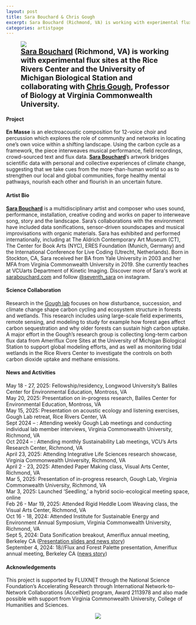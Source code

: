 ```yaml
---
layout: post
title: Sara Bouchard & Chris Gough
excerpt: Sara Bouchard (Richmond, VA) is working with experimental flux sites at the Rice Rivers Center and the University of Michigan Biological Station and collaborating with Chris Gough, Professor of Biology at Virginia Commonwealth University.
categories: artistpage
---
```


<figure class="half">
	<img src="https://fluxnetart.github.io/images/Sara_Chris.png">
	<figcaption style="font-size: 20;"><b><a href="https://www.sarabouchard.com">Sara Bouchard</a> (Richmond, VA) is working with experimental flux sites at the Rice Rivers Center and the University of Michigan Biological Station and collaborating with <a href="https://www.goughlab.com/">Chris Gough</a>, Professor of Biology at Virginia Commonwealth University.</b></figcaption>
</figure>

<h4>Project</h4>

<b>En Masse</b> is an electroacoustic composition for 12-voice choir and percussion which explores the role of community and networks in locating one’s own voice within a shifting landscape. Using the carbon cycle as a framework, the piece interweaves musical performance, field recordings, crowd-sourced text and flux data. <a href="https://www.sarabouchard.com"><b>Sara Bouchard</b></a>’s artwork bridges scientific data with personal and collective experiences of climate change, suggesting that we take cues from the more-than-human world so as to strengthen our local and global communities, forge healthy mental pathways, nourish each other and flourish in an uncertain future.


<h4>Artist Bio</h4>

<a href="https://www.sarabouchard.com"><b>Sara Bouchard</b></a> is a multidisciplinary artist and composer who uses sound, performance, installation, creative coding and works on paper to interweave song, story and the landscape. Sara’s collaborations with the environment have included data sonifications, sensor-driven soundscapes and musical improvisations with organic materials. Sara has exhibited and performed internationally, including at The Aldrich Contemporary Art Museum (CT), The Center for Book Arts (NYC), ERES Foundation (Munich, Germany) and the International Conference for Live Coding (Utrecht, Netherlands). Born in Stockton, CA, Sara received her BA from Yale University in 2003 and her MFA from Virginia Commonwealth University in 2019. She currently teaches at VCUarts Department of Kinetic Imaging. Discover more of Sara's work at <a href="https://www.sarabouchard.com">sarabouchard.com</a> and follow <a href="https://www.instagram.com/seventh_sara/">@seventh_sara</a> on instagram.

<h4>Science Collaboration</h4>

Research in the <a href="https://www.goughlab.com/">Gough lab</a> focuses on how disturbance, succession, and climate change shape carbon cycling and ecosystem structure in forests and wetlands. This research includes using large-scale field experiments, remote sensing, and modeling to study for example how forest ages affect carbon sequestration and why older forests can sustain high carbon uptake. A major effort in the Gough’s research group is collecting long-term carbon flux data from Ameriflux Core Sites at the University of Michigan Biological Station to support global modeling efforts, and as well as monitoring tidal wetlands in the Rice Rivers Center to investigate the controls on both carbon dioxide uptake and methane emissions.

<h4>News and Activities</h4>

<figcaption>
May 18 - 27, 2025: Fellowship/residency, Longwood University’s Baliles Center for Environmental Education, Montross, VA<br>
May 20, 2025: Presentation on in-progress research, Baliles Center for Environmental Education, Montross, VA<br>
May 15, 2025: Presentation on acoustic ecology and listening exercises, Gough Lab retreat, Rice Rivers Center, VA<br>
Sept 2024 – : Attending weekly Gough Lab meetings and conducting individual lab member interviews, Virginia Commonwealth University, Richmond, VA<br>
Oct 2024 – : Attending monthly Sustainability Lab meetings, VCU’s Arts Research Center, Richmond, VA<br>
April 23, 2025: Attending Integrative Life Sciences research showcase, Virginia Commonwealth University, Richmond, VA<br>
April 2 - 23, 2025: Attended Paper Making class, Visual Arts Center, Richmond, VA<br>
Mar 5, 2025: Presentation of in-progress research, Gough Lab, Virginia Commonwealth University, Richmond, VA<br>
Mar 3, 2025: Launched ‘Seedling,’ a hybrid socio-ecological meeting space, online<br>
Feb 26 - Mar 19, 2025: Attended Rigid Heddle Loom Weaving class, the Visual Arts Center, Richmond, VA<br>
Oct 16 - 18, 2024: Attended Institute for Sustainable Energy and Environment Annual Symposium, Virginia Commonwealth University, Richmond, VA<br>
Sept 5, 2024: Data Sonification breakout, Ameriflux annual meeting, Berkeley CA (<a href = "https://fluxnetart.github.io/Data-Sonification/">Presentation slides and news story</a>)<br>
September 4, 2024: 18//Flux and Forest Palette presentation, Ameriflux annual meeting, Berkeley CA (<a href="https://fluxnetart.github.io/amerifluxmeeting/">news story</a>)<br>
</figcaption>



<h4>Acknowledgements</h4>

<figcaption>
This project is supported by FLUXNET through the National Science Foundation’s Accelerating Research through International Network-to-Network Collaborations (AccelNet) program, Award 2113978 and also made possible with support from Virginia Commonwealth University, College of Humanities and Sciences.
</figcaption>

<figure style="text-align: center;">
  <img src="https://fluxnetart.github.io/images/Sara_logos.png">
</figure>



